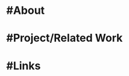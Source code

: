 <h1><b>#About</b></h1>

<h1><b>#Project/Related Work</b></h1>
  <p align="center">
    <imgsrc = "https://github.com/hchrist2010/CustomFlutterGeofencing/blob/master/1.PNG">
  </p>
<h1><b>#Links</b></h1>

